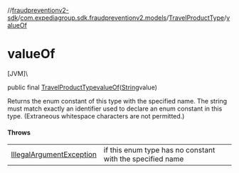 //[fraudpreventionv2-sdk](../../../index.md)/[com.expediagroup.sdk.fraudpreventionv2.models](../index.md)/[TravelProductType](index.md)/[valueOf](value-of.md)

# valueOf

[JVM]\

public final [TravelProductType](index.md)[valueOf](value-of.md)([String](https://docs.oracle.com/javase/8/docs/api/java/lang/String.html)value)

Returns the enum constant of this type with the specified name. The string must match exactly an identifier used to declare an enum constant in this type. (Extraneous whitespace characters are not permitted.)

#### Throws

| | |
|---|---|
| [IllegalArgumentException](https://kotlinlang.org/api/latest/jvm/stdlib/kotlin/-illegal-argument-exception/index.html) | if this enum type has no constant with the specified name |
